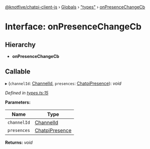 [@knotfive/chatpi-client-js](../README.md) › [Globals](../globals.md) › ["types"](../modules/_types_.md) › [onPresenceChangeCb](_types_.onpresencechangecb.md)

# Interface: onPresenceChangeCb

## Hierarchy

* **onPresenceChangeCb**

## Callable

▸ (`channelId`: [ChannelId](../modules/_types_.md#channelid), `presences`: [ChatpiPresence](_types_.chatpipresence.md)): *void*

*Defined in [types.ts:15](https://github.com/ArcQ/chatpi/blob/1a5d498/clients/js/chatpi-client/src/types.ts#L15)*

**Parameters:**

Name | Type |
------ | ------ |
`channelId` | [ChannelId](../modules/_types_.md#channelid) |
`presences` | [ChatpiPresence](_types_.chatpipresence.md) |

**Returns:** *void*
